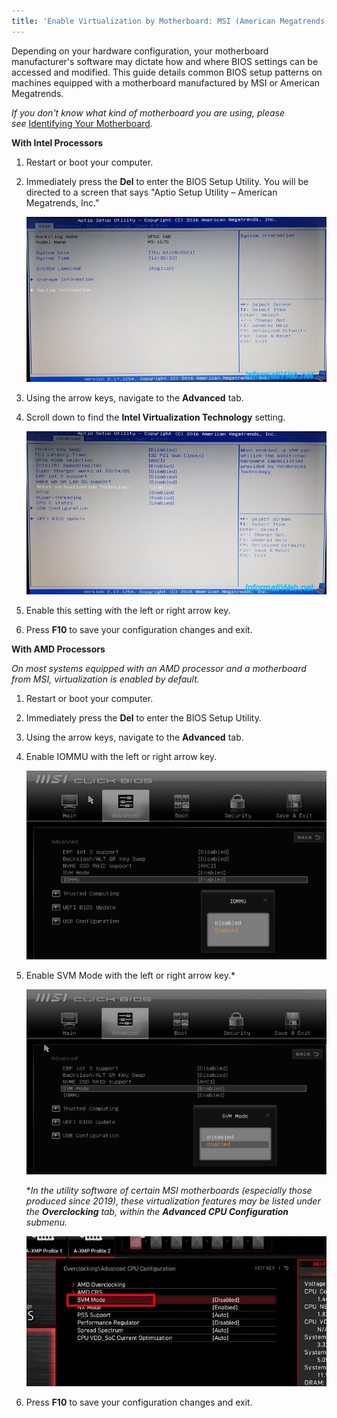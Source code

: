 ```yaml
---
title: 'Enable Virtualization by Motherboard: MSI (American Megatrends)'
---
```


Depending on your hardware configuration, your motherboard manufacturer's software may dictate how and where BIOS
settings can be accessed and modified. This guide details common BIOS setup patterns on machines equipped with a
motherboard manufactured by MSI or American Megatrends.

*If you don't know what kind of motherboard you are using, please
see* [Identifying Your Motherboard](/docs/guides/your-pc/identifying-your-motherboard)_._

**With Intel Processors**

1. Restart or boot your computer.
2. Immediately press the **Del** to enter the BIOS Setup Utility. You will be directed to a screen that says "Aptio
   Setup Utility – American Megatrends, Inc."

   ![Screenshot of BIOS](../../../../content/images/guides/your-pc/enable-virtualization-by-motherboard-msi-1.png)

3. Using the arrow keys, navigate to the **Advanced** tab.
4. Scroll down to find the **Intel Virtualization Technology** setting.

   ![Screenshot of BIOS](../../../../content/images/guides/your-pc/enable-virtualization-by-motherboard-msi-2.png)

5. Enable this setting with the left or right arrow key.
6. Press **F10** to save your configuration changes and exit.

**With AMD Processors**

_On most systems equipped with an AMD processor and a motherboard from MSI, virtualization is enabled by default._

1. Restart or boot your computer.
2. Immediately press the **Del** to enter the BIOS Setup Utility.
3. Using the arrow keys, navigate to the **Advanced** tab.
4. Enable IOMMU with the left or right arrow key.

   ![Screenshot of BIOS](../../../../content/images/guides/your-pc/enable-virtualization-by-motherboard-msi-3.png)

5. Enable SVM Mode with the left or right arrow key.\*

   ![Screenshot of BIOS](../../../../content/images/guides/your-pc/enable-virtualization-by-motherboard-msi-4.png)

   \*_In the utility software of certain MSI motherboards (especially those produced since 2019), these virtualization
   features may be listed under the **Overclocking** tab, within the **Advanced CPU Configuration** submenu._

   ![Screenshot of BIOS](../../../../content/images/guides/your-pc/enable-virtualization-by-motherboard-msi-5.png)

6. Press **F10** to save your configuration changes and exit.
